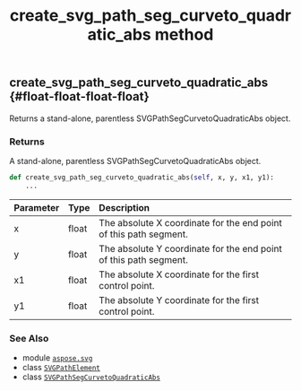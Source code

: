 ﻿---
title: create_svg_path_seg_curveto_quadratic_abs method
second_title: Aspose.SVG for Python via .NET API References
description: 
type: docs
weight: 140
url: /python-net/aspose.svg/svgpathelement/create_svg_path_seg_curveto_quadratic_abs/
is_root: false
---

## create_svg_path_seg_curveto_quadratic_abs {#float-float-float-float}

Returns a stand-alone, parentless SVGPathSegCurvetoQuadraticAbs object.


### Returns 


A stand-alone, parentless SVGPathSegCurvetoQuadraticAbs object.


```python
def create_svg_path_seg_curveto_quadratic_abs(self, x, y, x1, y1):
    ...
```


| Parameter | Type | Description |
| :- | :- | :- |
| x | float | The absolute X coordinate for the end point of this path segment. |
| y | float | The absolute Y coordinate for the end point of this path segment. |
| x1 | float | The absolute X coordinate for the first control point. |
| y1 | float | The absolute Y coordinate for the first control point. |



### See Also
* module [`aspose.svg`](../../)
* class [`SVGPathElement`](/svg/python-net/aspose.svg/svgpathelement)
* class [`SVGPathSegCurvetoQuadraticAbs`](/svg/python-net/aspose.svg.paths/svgpathsegcurvetoquadraticabs)
